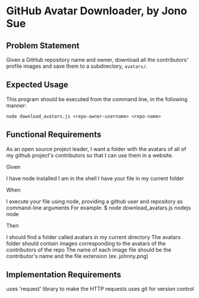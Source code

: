# GitHub Avatar Downloader, by Jono Sue



## Problem Statement

Given a GitHub repository name and owner, download all the contributors' profile images and save them to a subdirectory, `avatars/`.



## Expected Usage

This program should be executed from the command line, in the following manner:

`node download_avatars.js <repo-owner-username> <repo-name>`



## Functional Requirements

As an open source project leader,
I want a folder with the avatars of all of my github project's contributors
so that I can use them in a website.

Given

I have node installed
I am in the shell
I have your file in my current folder


When

I execute your file using node, providing a github user and repository as command-line arguments For example: $ node download_avatars.js nodejs node


Then

I should find a folder called avatars in my current directory
The avatars folder should contain images corresponding to the avatars of the contributors of the repo
The name of each image file should be the contributor's name and the file extension (ex. johnny.png)



## Implementation Requirements

uses 'request' library to make the HTTP requests
uses git for version control